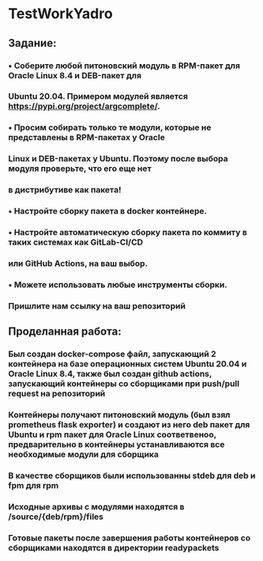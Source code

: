 # TestWorkYadro
## Задание:
### • Соберите любой питоновский модуль в RPM-пакет для Oracle Linux 8.4 и DEB-пакет для 
### Ubuntu 20.04. Примером модулей является https://pypi.org/project/argcomplete/.
### • Просим собирать только те модули, которые не представлены в RPM-пакетах у Oracle 
### Linux и DEB-пакетах у Ubuntu. Поэтому после выбора модуля проверьте, что его еще нет 
### в дистрибутиве как пакета!
### • Настройте сборку пакета в docker контейнере.
### • Настройте автоматическую сборку пакета по коммиту в таких системах как GitLab-CI/CD 
### или GitHub Actions, на ваш выбор.
### • Можете использовать любые инструменты сборки.
### Пришлите нам ссылку на ваш репозиторий
## Проделанная работа:
### Был создан docker-compose файл, запускающий 2 контейнера на базе операционных систем Ubuntu 20.04 и Oracle Linux 8.4, также был создан github actions, запускающий контейнеры со сборщиками при push/pull request на репозиторий
### Контейнеры получают питоновский модуль (был взял prometheus flask exporter) и создают из него deb пакет для Ubuntu и rpm пакет для Oracle Linux соответвеноо, предварительно в контейнеры устанавливаются все необходимые модули для сборщика
### В качестве сборщиков были использованны stdeb для deb и fpm для rpm
### Исходные архивы с модулями находятся в /source/{deb/rpm}/files
### Готовые пакеты после завершения работы контейнеров со сборщиками находятся в директории readypackets
